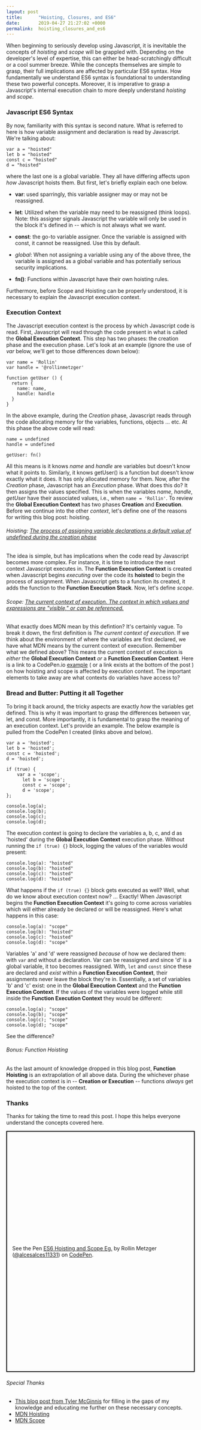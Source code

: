 ```yaml
---
layout: post
title:      "Hoisting, Closures, and ES6"
date:       2019-04-27 21:27:02 +0000
permalink:  hoisting_closures_and_es6
---
```


When beginning to seriously develop using Javascript, it is inevitable the concepts of *hoisting* and *scope* will  be grappled with. Depending on the developer's level of expertise, this can either be head-scratchingly difficult or a cool summer breeze. While the concepts themselves are simple to grasp, their full implications are affected by particular ES6 syntax. How fundamentally we understand ES6 syntax is foundational to understanding these two powerful concepts. Moreover, it is imperative to grasp a Javascript's internal execution chain to more deeply understand *hoisting* and *scope*. 
### Javascript ES6 Syntax
By now, familiarity with this syntax is second nature. What is referred to here is how variable assignment and declaration is read by Javascript. We're talking about:
```
var a = "hoisted"
let b = "hoisted"
const c = "hoisted"
d = "hoisted"
```
where the last one is a global variable. They all have differing affects upon *how* Javascript hoists them. But first, let's briefly explain each one below.

* **var**: used sparringly, this variable assigner may or may not be reassigned. 

* **let**: Utilized when the variable may need to be reassigned (think loops). Note: this assigner signals Javascript the variable will only be used in the block it's defined in -- which is not always what we want. 

* **const**: the go-to variable assigner. Once the variable is assigned with const, it cannot be reassigned. Use this by default.

* *global*: When not assigning a variable using any of the above three, the variable is assigned as a global variable and has potentially serious security implications.

* **fn()**: Functions within Javascript have their own hoisting rules. 

Furthermore, before Scope and Hoisting can be properly understood, it is necessary to explain the Javascript execution context.
### Execution Context
The Javascript execution context is the process by which Javascript code is read. First, Javascript will read through the code present in what is called the **Global Execution Context**. This step has two phases: the creation phase and the execution phase. Let's look at an example (ignore the use of *var* below, we'll get to those differences down below):
```
var name = 'Rollin'
var handle = '@rollinmetzger'

function getUser () {
  return {
    name: name,
    handle: handle
  }
}
```
In the above example, during the *Creation* phase, Javascript reads through the code allocating memory for the variables, functions, objects ... etc. At this phase the above code will read:
```
name = undefined
handle = undefined

getUser: fn()
```
All this means is it knows *name* and *handle* are variables but doesn't know what it points to. Similarly, it knows getUser() is a function but doesn't know exactly what it does. It has only allocated memory for them. Now, after the *Creation* phase, Javascript has an *Execution* phase. What does this do? It then assigns the values specified. This is when the variables *name*, *handle*, *getUser* have their associated values, i.e., when `name = 'Rollin'`. To review the **Global Execution Context** has two phases **Creation** and **Execution**. Before we continue into the other *context*, let's define one of the reasons for writing this blog post: hoisting.

###### Hoisting: [The process of assigning variable declarations a default value of *undefined* during the creation phase](https://developer.mozilla.org/en-US/docs/Glossary/Hoisting)

The idea is simple, but has implications when the code read by Javascript becomes more complex. For instance, it is time to introduce the next context Javascript executes in. The **Function Execution Context** is created when Javascript begins *executing* over the code its **hoisted** to begin the process of assignment. When Javascript gets to a function its created, it adds the function to the **Function Execution Stack**.  Now, let's define *scope*.

###### Scope: [The current context of execution. The context in which values and expressions are "visible," or can be referenced.](https://developer.mozilla.org/en-US/docs/Glossary/Scope)

What exactly does MDN mean by this defintion? It's certainly vague. To break it down, the first definition is *The current context of execution*. If we think about the environment of where the variables are first declared, we have what MDN means by the current context of execution. Remember what we defined above? This means the current context of execution is *either* the **Global Execution Context** *or* a **Function Execution Context**. Here is a link to a CodePen.io [example](https://codepen.io/alcesalces11331/pen/xeMoZR?editors=0101) ( or a link exists at the bottom of the post ) on how hoisting and scope is affected by execution context. The important elements to take away are what contexts do variables have access to?
### Bread and Butter: Putting it all Together
To bring it back around, the tricky aspects are exactly *how* the variables get defined. This is why it was important to grasp the differences between var, let, and const. More importantly, it is fundamental to grasp the meaning of an execution context. Let's provide an example. The below example is pulled from the CodePen I created (links above and below).
```
var a = 'hoisted';
let b = 'hoisted';
const c = 'hoisted';
d = 'hoisted';

if (true) {
    var a = 'scope';
	  let b = 'scope';
	  const c = 'scope';
	  d = 'scope';
};

console.log(a);
console.log(b);
console.log(c);
console.log(d);
```
The execution context is going to declare the variables a, b, c, and d as 'hoisted' during the **Global Execution Context** execution phase. Without running the `if (true) {}` block, logging the values of the variables would present:
```
console.log(a): "hoisted"
console.log(b): "hoisted"
console.log(c): "hoisted"
console.log(d): "hoisted"
```
What happens if the `if (true) {}` block gets executed as well? Well, what do we know about execution context now?
...
Exactly! When Javascript begins the **Function Execution Context** it's going to come across variables which will either already be declared or will be reassigned. Here's what happens in this case:
```
console.log(a): "scope"
console.log(b): "hoisted"
console.log(c): "hoisted"
console.log(d): "scope"
```
Variables 'a' and 'd' were reassigned *because* of how we declared them: with `var` and without a declaration. Var can be reassigned and since 'd' is a global variable, it too becomes reassigned. With, `let` and `const` since these are declared and *exist* within a **Function Execution Context**, their assignments never leave the block they're in. Essentially, a set of variables 'b' and 'c' exist: one in the **Global Execution Context** and the **Function Execution Context**. If the values of the variables were logged while still inside the **Function Execution Context** they would be different:
```
console.log(a); "scope"
console.log(b); "scope"
console.log(c); "scope"
console.log(d); "scope"
```
See the difference?
###### Bonus: Function Hoisting
As the last amount of knowledge dropped in this blog post, **Function Hoisting** is an extrapolation of all above data. During the whichever phase the execution context is in -- **Creation or Execution** -- functions *always* get hoisted to the top of the context. 
### Thanks
Thanks for taking the time to read this post. I hope this helps everyone understand the concepts covered here. 

<p class="codepen" data-height="642" data-theme-id="0" data-default-tab="result" data-user="alcesalces11331" data-slug-hash="xeMoZR" style="height: 642px; box-sizing: border-box; display: flex; align-items: center; justify-content: center; border: 2px solid black; margin: 1em 0; padding: 1em;" data-pen-title="ES6 Hoisting and Scope Eg.">
  <span>See the Pen <a href="https://codepen.io/alcesalces11331/pen/xeMoZR/">
  ES6 Hoisting and Scope Eg.</a> by Rollin Metzger (<a href="https://codepen.io/alcesalces11331">@alcesalces11331</a>)
  on <a href="https://codepen.io">CodePen</a>.</span>
</p>
<script async src="https://static.codepen.io/assets/embed/ei.js"></script>

###### Special Thanks
* [This blog post from Tyler McGinnis](https://tylermcginnis.com/ultimate-guide-to-execution-contexts-hoisting-scopes-and-closures-in-javascript/) for filling in the gaps of my knowledge and educating me further on these necessary concepts. 
* [MDN Hoisting](https://developer.mozilla.org/en-US/docs/Glossary/Hoisting)
* [MDN Scope](https://developer.mozilla.org/en-US/docs/Glossary/Scope)
